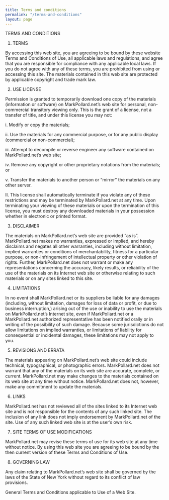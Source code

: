 ```yaml
---
title: Terms and conditions
permalink: "/terms-and-conditions"
layout: page
---
```


TERMS AND CONDITIONS

1. TERMS

By accessing this web site, you are agreeing to be bound by these website Terms and Conditions of Use, all applicable laws and regulations, and agree that you are responsible for compliance with any applicable local laws. If you do not agree with any of these terms, you are prohibited from using or accessing this site. The materials contained in this web site are protected by applicable copyright and trade mark law.

2. USE LICENSE

Permission is granted to temporarily download one copy of the materials (information or software) on MarkPollard.net’s web site for personal, non-commercial transitory viewing only. This is the grant of a license, not a transfer of title, and under this license you may not:

i. Modify or copy the materials;

ii. Use the materials for any commercial purpose, or for any public display (commercial or non-commercial);

iii. Attempt to decompile or reverse engineer any software contained on MarkPollard.net’s web site;

iv. Remove any copyright or other proprietary notations from the materials; or

v. Transfer the materials to another person or “mirror” the materials on any other server.

II. This license shall automatically terminate if you violate any of these restrictions and may be terminated by MarkPollard.net at any time. Upon terminating your viewing of these materials or upon the termination of this license, you must destroy any downloaded materials in your possession whether in electronic or printed format.

3. DISCLAIMER

The materials on MarkPollard.net’s web site are provided “as is”. MarkPollard.net makes no warranties, expressed or implied, and hereby disclaims and negates all other warranties, including without limitation, implied warranties or conditions of merchantability, fitness for a particular purpose, or non-infringement of intellectual property or other violation of rights. Further, MarkPollard.net does not warrant or make any representations concerning the accuracy, likely results, or reliability of the use of the materials on its Internet web site or otherwise relating to such materials or on any sites linked to this site.

4. LIMITATIONS

In no event shall MarkPollard.net or its suppliers be liable for any damages (including, without limitation, damages for loss of data or profit, or due to business interruption,) arising out of the use or inability to use the materials on MarkPollard.net’s Internet site, even if MarkPollard.net or a MarkPollard.net authorized representative has been notified orally or in writing of the possibility of such damage. Because some jurisdictions do not allow limitations on implied warranties, or limitations of liability for consequential or incidental damages, these limitations may not apply to you.

5. REVISIONS AND ERRATA

The materials appearing on MarkPollard.net’s web site could include technical, typographical, or photographic errors. MarkPollard.net does not warrant that any of the materials on its web site are accurate, complete, or current. MarkPollard.net may make changes to the materials contained on its web site at any time without notice. MarkPollard.net does not, however, make any commitment to update the materials.

6. LINKS

MarkPollard.net has not reviewed all of the sites linked to its Internet web site and is not responsible for the contents of any such linked site. The inclusion of any link does not imply endorsement by MarkPollard.net of the site. Use of any such linked web site is at the user’s own risk.

7. SITE TERMS OF USE MODIFICATIONS

MarkPollard.net may revise these terms of use for its web site at any time without notice. By using this web site you are agreeing to be bound by the then current version of these Terms and Conditions of Use.

8. GOVERNING LAW

Any claim relating to MarkPollard.net’s web site shall be governed by the laws of the State of New York without regard to its conflict of law provisions.

General Terms and Conditions applicable to Use of a Web Site.